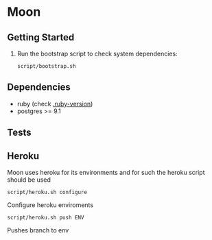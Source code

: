 # Moon

## Getting Started

1. Run the bootstrap script to check system dependencies:

   ```console
   script/bootstrap.sh
   ```

## Dependencies
* ruby (check [.ruby-version](https://github.com/Bidu/simba/blob/master/.ruby-version))
* postgres >= 9.1

## Tests

## Heroku
Moon uses heroku for its environments and for such the heroku script should be used

   ```console
   script/heroku.sh configure
   ```
   
Configure heroku enviroments

   ```console
   script/heroku.sh push ENV
   ```
   
Pushes branch to env
